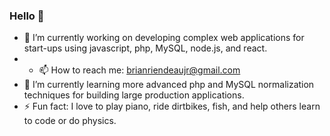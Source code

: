 ### Hello 👋

- 🔭 I’m currently working on developing complex web applications for start-ups using javascript, php, MySQL, node.js, and react.
- - 📫 How to reach me: brianriendeaujr@gmail.com
- 🌱 I’m currently learning more advanced php and MySQL normalization techniques for building large production applications.
- ⚡ Fun fact: I love to play piano, ride dirtbikes, fish, and help others learn to code or do physics.

<!--
**briendeau/briendeau** is a ✨ _special_ ✨ repository because its `README.md` (this file) appears on your GitHub profile.


- 🔭f I’m currently working on developing complex web applications using javscript, node.js, and react.
- 🌱 I’m currently learning more php and django to enhance my web knowledge.
- 👯 I’m looking to collaborate on opensource AI projects.
- 💬 Ask me about physics simulations using vpython and why javascript is my favorite programming language.
- 📫 How to reach me: brianriendeaujr@gmail.com
- ⚡ Fun fact: I love to play piano, especially final fantasy intro music.
-->
